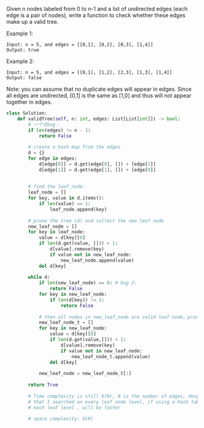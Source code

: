 Given n nodes labeled from 0 to n-1 and a list of undirected edges (each edge is a pair of nodes), 
write a function to check whether these edges make up a valid tree.

Example 1:
```
Input: n = 5, and edges = [[0,1], [0,2], [0,3], [1,4]]
Output: true
```

Example 2:
```
Input: n = 5, and edges = [[0,1], [1,2], [2,3], [1,3], [1,4]]
Output: false
```
Note: you can assume that no duplicate edges will appear in edges. Since all edges are undirected, [0,1] is the same as [1,0] and thus will not appear together in edges.


```python
class Solution:
    def validTree(self, n: int, edges: List[List[int]]) -> bool:
        # 一个大bug：
        if len(edges) != n - 1:
            return False
        
        # create a hash map from the edges
        d = {}
        for edge in edges:
            d[edge[0]] = d.get(edge[0], []) + [edge[1]]
            d[edge[1]] = d.get(edge[1], []) + [edge[0]]
            
        
        # find the leaf_node:
        leaf_node = []
        for key, value in d.items():
            if len(value) == 1:
                leaf_node.append(key)
                
        # prune the tree (d) and collect the new leaf node 
        new_leaf_node = []
        for key in leaf_node:
            value = d[key][0]
            if len(d.get(value, [])) > 1:
                d[value].remove(key)
                if value not in new_leaf_node:
                    new_leaf_node.append(value)
            del d[key] 
            
        while d:
            if len(new_leaf_node) == 0: # bug 2: 
                return False
            for key in new_leaf_node:
                if len(d[key]) != 1:
                    return False
            
            # then all nodes in new_leaf_node are valid leaf node，prune the tree again 
            new_leaf_node_t = []
            for key in new_leaf_node:
                value = d[key][0]
                if len(d.get(value,[])) > 1:
                    d[value].remove(key)
                    if value not in new_leaf_node:
                        new_leaf_node_t.append(value)
                del d[key]
                
            new_leaf_node = new_leaf_node_t[:]
            
        return True 
    
        # Time complexity is still O(N), N is the number of edges, despite the fact
        # that I searched on every leaf node level, if using a hash table containing 
        # each leaf level , will be faster
        
        # space complexity: O(N)

```
